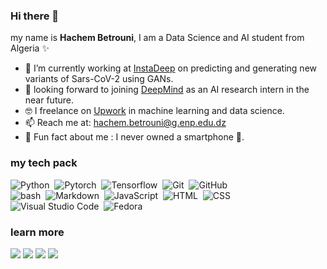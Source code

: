 ### Hi there 👋

my name is **Hachem Betrouni**, I am a Data Science and AI student from Algeria ✨

- 🔭 I’m currently working at <a href="https://www.instadeep.com/">InstaDeep</a> on predicting and generating new variants of Sars-CoV-2 using GANs. 
- 🌱 looking forward to joining <a href="https://www.deepmind.com/">DeepMind</a> as an AI research intern in the near future.
- 🤓 I freelance on <a href="https://www.upwork.com/freelancers/~01b79e4e53cd1ca324">Upwork</a> in machine learning and data science. 
- 📫 Reach me at: hachem.betrouni@g.enp.edu.dz
- 🤫 Fun fact about me : I never owned a smartphone 📱.

### my tech pack
![Python](https://img.shields.io/badge/-Python-05122A?style=flat&logo=python&color=lightgrey)&nbsp;
![Pytorch](https://img.shields.io/badge/-Pytorch-05122A?style=flat&logo=pytorch&color=lightgrey)&nbsp;
![Tensorflow](https://img.shields.io/badge/-tesnorflow-05122A?style=flat&logo=tensorflow&color=lightgrey)&nbsp;
![Git](https://img.shields.io/badge/-Git-05122A?style=flat&logo=git&color=lightgrey)&nbsp;
![GitHub](https://img.shields.io/badge/-GitHub-05122A?style=flat&logo=github&color=lightgrey)\
![bash](https://img.shields.io/badge/-Bash-05122A?style=flat&logo=gnubash&logoColor=000000&color=lightgrey)&nbsp;
![Markdown](https://img.shields.io/badge/-Markdown-05122A?style=flat&logo=markdown&color=lightgrey)&nbsp;
![JavaScript](https://img.shields.io/badge/-JavaScript-05122A?style=flat&logo=javascript&color=lightgrey)&nbsp;
![HTML](https://img.shields.io/badge/-HTML-05122A?style=flat&logo=HTML5&color=lightgrey)&nbsp;
![CSS](https://img.shields.io/badge/-CSS-05122A?style=flat&logo=CSS3&logoColor=1572B6&color=lightgrey)&nbsp;\
![Visual Studio Code](https://img.shields.io/badge/-vs%20Code-05122A?style=flat&logo=visual-studio-code&logoColor=007ACC&color=lightgrey)&nbsp;
![Fedora](https://img.shields.io/badge/-Fedora-05122A?style=flat&logo=fedora&color=lightgrey)&nbsp;

### learn more
<a href="https://1hachem.github.io/"><img src="https://img.shields.io/static/v1?label=link to&message=My site&color=blue"></a>
<a href="https://1hachem.github.io/assets/documents/AIhacktunisia.pdf"><img src="https://img.shields.io/static/v1?label=link to&message=My resume&color=orange"></a> 
<a href="https://www.linkedin.com/in/hachem-betrouni/"><img src="https://img.shields.io/static/v1?label=&logo=linkedin&message=linkedin&color=blue"></a>
<a href="https://www.upwork.com/freelancers/~01b79e4e53cd1ca324"><img src="https://img.shields.io/static/v1?label=&logo=upwork&message=Upwork&color=yellow"></a>